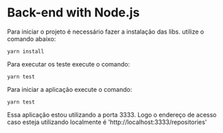 # Back-end with Node.js

Para iniciar o projeto é necessário fazer a instalação das libs. utilize o comando abaixo:
```
yarn install
```

Para executar os teste execute o comando:
```
yarn test
```

Para iniciar a aplicação execute o comando:
```
yarn test
```

Essa aplicação estou utilizando a porta 3333. Logo o endereço de acesso caso esteja utilizando localmente é 'http://localhost:3333/repositories'